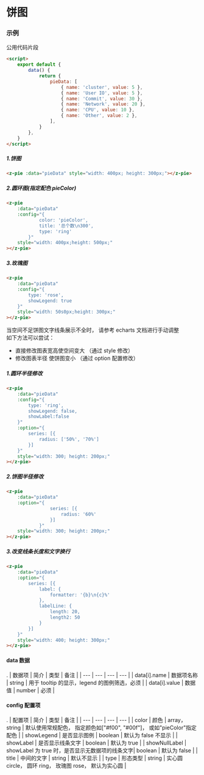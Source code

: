 # 饼图

### 示例

公用代码片段

```html
<script>
    export default {
        data() {
            return {
                pieData: [
                    { name: 'cluster', value: 5 },
                    { name: 'User IO', value: 5 },
                    { name: 'Commit', value: 30 },
                    { name: 'Network', value: 20 },
                    { name: 'CPU', value: 10 },
                    { name: 'Other', value: 2 },
                ],
            }
        },
    }
</script>
```

##### 1.饼图

```html
<z-pie :data="pieData" style="width: 400px; height: 300px;"></z-pie>
```

<pie-md :data="pieData" style="width: 400px; height: 300px;"></pie-md>

<script>
  export default {
    data () {
      return {
        pieData: [
            { name: 'cluster', value: 5 },
            { name: 'User IO', value: 5 },
            { name: 'Commit', value: 30 },
            { name: 'Network', value: 20 },
            { name: 'CPU', value: 10 },
            { name: 'Other', value: 2 },
        ]
      }
    }
  }
</script>

##### 2.圆环图(指定配色 pieColor)

```html
<z-pie
    :data="pieData"
    :config="{
            color: 'pieColor',
            title: '总个数\n300',
            type: 'ring'
        }"
    style="width: 400px;height: 500px;"
></z-pie>
```

<pie-md :data="pieData" :config="{color: 'pieColor',title: '总个数\n300',type: 'ring'}"
style="width: 400px;height: 300px;"></pie-md>

##### 3.玫瑰图

```html
<z-pie
    :data="pieData"
    :config="{
        type: 'rose',
        showLegend: true
    }"
    style="width: 50s0px;height: 300px;"
></z-pie>
```

<pie-md
        :data="pieData"
        :config="{
            type: 'rose',
            showLegend: true
        }"
        style="width: 500px;height: 300px;"
    ></pie-md>

当空间不足饼图文字线条展示不全时， 请参考 echarts 文档进行手动调整
<br/>如下方法可以尝试：

-   直接修改图表宽高使空间变大 （通过 style 修改）
-   修改图表半径 使饼图变小 （通过 option 配置修改）

##### 1.圆环半径修改

```html
<z-pie
    :data="pieData"
    :config="{
        type: 'ring',
        showLegend: false,
        showLabel:false
    }"
    :option="{
        series: [{
            radius: ['50%', '70%']
        }]
    }"
    style="width: 300; height: 200px;"
></z-pie>
```

<pie-md
            :data="pieData"
            :config="{
                type: 'ring',
                showLegend: false,
                showLabel:false
            }"
            :option="{
                series: [{
                    radius: ['50%', '70%']
                }]
            }"
            style="width: 300; height: 200px;"
        ></pie-md>

##### 2.饼图半径修改

```html
<z-pie
    :data="pieData"
    :option="{
                series: [{
                    radius: '60%'
                }]
            }"
    style="width: 300; height: 200px;"
></z-pie>
```

<pie-md
            :data="pieData"
            :option="{
                series: [{
                    radius: '60%'
                }]
            }"
            style="width: 300; height: 200px;"
        ></pie-md>

##### 3.改变线条长度和文字换行

```html
<z-pie
    :data="pieData"
    :option="{
        series: [{
            label: {
                formatter: '{b}\n{c}%'
            },
            labelLine: {
                length: 20,
                length2: 50
            }
        }]
    }"
    style="width: 400; height: 300px;"
></z-pie>
```

<pie-md
            :data="pieData"
            :option="{
                series: [{
                    label: {
                        formatter: '{b}\n{c}%'
                    },
                    labelLine: {
                        length: 20,
                        length2: 60
                    }
                }]
            }"
            style="width: 400; height: 300px;"
        ></pie-md>

#### data 数据

.
| 数据项 | 简介 | 类型 | 备注 |
| --- | --- | --- | --- |
| data[i].name | 数据项名称 | string | 用于 tooltip 的显示，legend 的图例筛选，必须 |
| data[i].value | 数据值 | number | 必须 |

#### config 配置项

.
| 配置项 | 简介 | 类型 | 备注 |
| --- | --- | --- | --- |
| color | 颜色 | array，string | 默认使用常规配色， 指定颜色如["#f00", "#00f"]， 或如"pieColor"指定配色 |
| showLegend | 是否显示图例 | boolean | 默认为 false 不显示 |
| showLabel | 是否显示线条文字 | boolean | 默认为 true |
| showNullLabel | showLabel 为 true 时，是否显示无数据项的线条文字| boolean | 默认为 false |
| title | 中间的文字 | string | 默认不显示 |
| type | 形态类型 | string | 实心圆 circle， 圆环 ring， 玫瑰图 rose， 默认为实心圆 |

